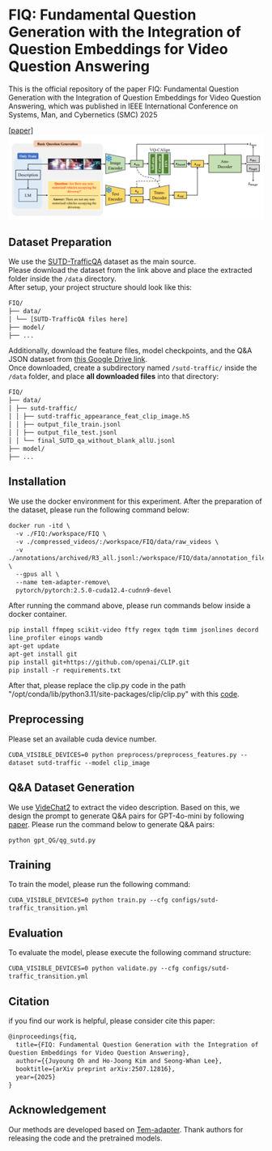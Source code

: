 # FIQ: Fundamental Question Generation with the Integration of Question Embeddings for Video Question Answering
This is the official repository of the paper FIQ: Fundamental Question Generation with the Integration of Question Embeddings for Video Question Answering, which was published in IEEE International Conference on Systems, Man, and Cybernetics (SMC) 2025

[[paper]](https://arxiv.org/abs/2507.12816)
![figure](fiq_figure.png)

## Dataset Preparation
We use the [SUTD-TrafficQA](https://sutdcv.github.io/SUTD-TrafficQA/#/) dataset as the main source.  
Please download the dataset from the link above and place the extracted folder inside the `/data` directory.  
After setup, your project structure should look like this:

```
FIQ/
├── data/
│ └── [SUTD-TrafficQA files here]
├── model/
├── ...
```

Additionally, download the feature files, model checkpoints, and the Q&A JSON dataset from [this Google Drive link](https://drive.google.com/drive/folders/1u4bk0CUn17Y67lxlVML9EQst78mpTT6Q).  
Once downloaded, create a subdirectory named `/sutd-traffic/` inside the `/data` folder, and place **all downloaded files** into that directory:
```
FIQ/
├── data/
│ ├── sutd-traffic/
│ │ ├── sutd-traffic_appearance_feat_clip_image.h5
│ │ ├── output_file_train.jsonl
│ │ ├── output_file_test.jsonl
│ │ └── final_SUTD_qa_without_blank_allU.jsonl
├── model/
├── ...
```

## Installation
We use the docker environment for this experiment. After the preparation of the dataset, please run the following command below:

```
docker run -itd \
  -v ./FIQ:/workspace/FIQ \
  -v ./compressed_videos/:/workspace/FIQ/data/raw_videos \
  -v ./annotations/archived/R3_all.jsonl:/workspace/FIQ/data/annotation_file/R3_all.jsonl \
  --gpus all \
  --name tem-adapter-remove\
  pytorch/pytorch:2.5.0-cuda12.4-cudnn9-devel
```
After running the command above, please run commands below inside a docker container.

```
pip install ffmpeg scikit-video ftfy regex tqdm timm jsonlines decord line_profiler einops wandb
apt-get update
apt-get install git
pip install git+https://github.com/openai/CLIP.git
pip install -r requirements.txt
```
After that, please replace the clip.py code in the path "/opt/conda/lib/python3.11/site-packages/clip/clip.py" with this [code](clip_code/clip.py). 

## Preprocessing
Please set an available cuda device number.
```
CUDA_VISIBLE_DEVICES=0 python preprocess/preprocess_features.py --dataset sutd-traffic --model clip_image 
```

## Q&A Dataset Generation
We use [VideChat2](https://github.com/OpenGVLab/Ask-Anything/tree/main/video_chat2) to extract the video description. Based on this, we design the prompt to generate Q&A pairs for GPT-4o-mini by following [paper](https://arxiv.org/pdf/2205.01883). Please run the command below to generate Q&A pairs:
```
python gpt_QG/qg_sutd.py
```
## Training
To train the model, please run the following command:
```
CUDA_VISIBLE_DEVICES=0 python train.py --cfg configs/sutd-traffic_transition.yml
```

## Evaluation
To evaluate the model, please execute the following command structure:
```
CUDA_VISIBLE_DEVICES=0 python validate.py --cfg configs/sutd-traffic_transition.yml
```
## Citation  
if you find our work is helpful, please consider cite this paper:
```
@inproceedings{fiq,
  title={FIQ: Fundamental Question Generation with the Integration of Question Embeddings for Video Question Answering},
  author={{Juyoung Oh and Ho-Joong Kim and Seong-Whan Lee},
  booktitle={arXiv preprint arXiv:2507.12816},
  year={2025}
}
```
## Acknowledgement
Our methods are developed based on [Tem-adapter](https://github.com/XLiu443/Tem-adapter). Thank authors for releasing the code and the pretrained models.
